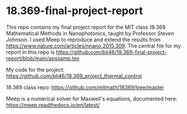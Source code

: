 # 18.369-final-project-report

This repo contains my final project report for the MIT class 18.369 Mathematical Methods in Nanophotonics, taught by Professor Steven Johnson. I used Meep to reproduce and extend the results from https://www.nature.com/articles/nnano.2015.309. The central file for my report in this repo is https://github.com/bli46/18.369-final-project-report/blob/main/apssamp.tex

My code for the project: https://github.com/bli46/18.369_project_thermal_control

18.369 class repo: https://github.com/mitmath/18369/tree/master

Meep is a numerical solver for Maxwell's equations, documented here: https://meep.readthedocs.io/en/latest/
